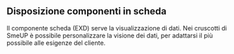 ## Disposizione componenti in scheda
Il componente scheda (EXD) serve la visualizzazione di dati. Nei cruscotti di SmeUP è possibile
personalizzare la visione dei dati, per adattarsi il più possibile alle esigenze del cliente.
